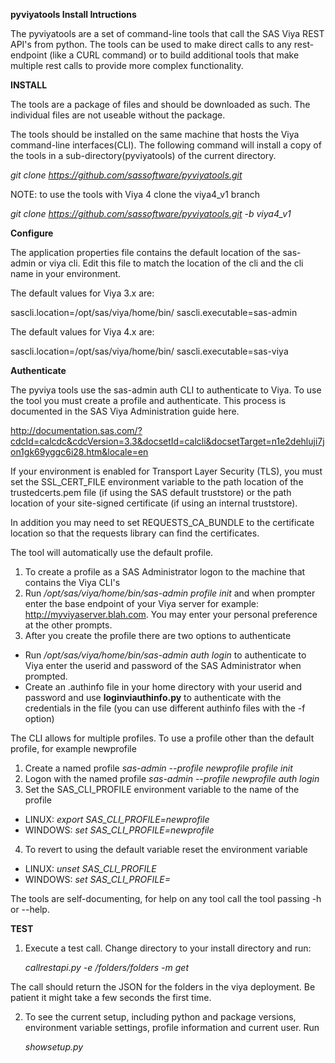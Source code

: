 **pyviyatools Install Intructions**

The  pyviyatools are a set of command-line tools that call the SAS Viya REST API's from python. The tools can be used to make direct calls to any rest-endpoint (like a CURL command) or to build additional tools that make multiple rest calls to provide more complex functionality.

**INSTALL**

The tools are a package of files and should be downloaded as such. The individual files are not useable without the package.

The tools should be installed on the same machine that hosts the Viya command-line interfaces(CLI). The following command will install a copy of the tools in a sub-directory(pyviyatools) of the current directory.

*git clone https://github.com/sassoftware/pyviyatools.git*

NOTE: to use the tools with Viya 4 clone the viya4_v1 branch

*git clone https://github.com/sassoftware/pyviyatools.git -b viya4_v1*

**Configure** 

The application properties file contains the default location of the sas-admin or viya cli. Edit this file to match the location of the cli and the cli name in your environment.

The default values for Viya 3.x are:

sascli.location=/opt/sas/viya/home/bin/
sascli.executable=sas-admin

The default values for Viya 4.x are:

sascli.location=/opt/sas/viya/home/bin/
sascli.executable=sas-viya

**Authenticate**

The pyviya tools use the sas-admin auth CLI to authenticate to Viya. To use the tool you must create a profile and authenticate. This process is documented in the SAS Viya Administration guide here.

http://documentation.sas.com/?cdcId=calcdc&cdcVersion=3.3&docsetId=calcli&docsetTarget=n1e2dehluji7jon1gk69yggc6i28.htm&locale=en


If your environment is enabled for Transport Layer Security (TLS), you must set the SSL_CERT_FILE environment variable to the path location of the trustedcerts.pem file (if using the SAS default truststore) 
or the path location of your site-signed certificate (if using an internal truststore). 

In addition you may need to set REQUESTS_CA_BUNDLE to the certificate location so that the requests library can find the certificates.

The tool will automatically use the default profile.
 
1. To create a profile as a SAS Administrator logon to the machine that contains the Viya CLI's 
2. Run */opt/sas/viya/home/bin/sas-admin profile init* and when prompter enter the base endpoint of your Viya server for example: http://myviyaserver.blah.com. You may enter your personal preference at the other prompts. 
3. After you create the profile there are two options to authenticate
 * Run */opt/sas/viya/home/bin/sas-admin auth login* to authenticate to Viya enter the userid and password of the SAS Administrator when prompted.
 *  Create an .authinfo file in your home directory with your userid and password and use **loginviauthinfo.py** to authenticate with the credentials in the file (you can use different authinfo files with the -f option) 

The CLI allows for multiple profiles. To use a profile other than the default profile, for example newprofile

1. Create a named profile *sas-admin --profile newprofile profile init*
2. Logon with the named profile *sas-admin --profile newprofile auth login*
3. Set the SAS_CLI_PROFILE environment variable to the name of the profile 
* LINUX: *export SAS_CLI_PROFILE=newprofile*
* WINDOWS: *set SAS_CLI_PROFILE=newprofile*

4. To revert to using the default variable reset the environment variable

* LINUX: *unset SAS_CLI_PROFILE*
* WINDOWS: *set SAS_CLI_PROFILE=*

The tools are self-documenting, for help on any tool call the tool passing -h or --help.


**TEST**

1. Execute a test call. Change directory to your install directory and run:

    *callrestapi.py -e /folders/folders -m get*  

The call should return the JSON for the folders in the viya deployment. Be patient it might take a few seconds the first time.

2. To see the current setup, including python and package versions, environment variable settings, profile information and current user. Run

    *showsetup.py*
